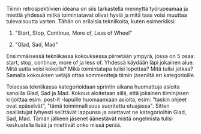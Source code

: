 Tiimin retrospektiivien ideana on siis tarkastella mennyttä työrupeamaa ja miettiä yhdessä mitkä toimintatavat olivat hyviä ja mitä taas voisi muuttaa tulevaisuutta varten. Tähän on erilaisia tekniikoita, kuten esimerkiksi:

1. "Start, Stop, Continue, More of, Less of Wheel"

2. "Glad, Sad, Mad"

Ensimmäisessä tekniikassa kokouksessa piirretään ympyrä, jossa on 5 osaa: start, stop, continue, more of ja less of. Yhdessä käydään läpi jokainen alue. Mitä uutta voisi kokeilla? Mikä toimintatapa tulisi lopettaa? Mitä tulisi jatkaa? Samalla kokouksen vetäjä ottaa kommentteja tiimin jäseniltä eri kategorioille.

Toisessa tekniikassa kategorioidaan sprintin aikana huomattuja asioita sanoilla Glad, Sad ja Mad. Kokous aloitetaan sillä, että jokainen tiiminjäsen kirjoittaa esim. post-it -lapuille huomaamiaan asioita, esim: "taskin ohjeet ovat epäselvät", "tämä toiminnallisuus suoritettu etuajassa". Sitten osallistujat lyhyesti selittävät lappunsa ja asettavat ne kategorioihin Glad, Sad, Mad. Tämän jälkeen jäsenet äänestävät mistä ongelmista tulisi keskustella lisää ja miettivät onko niissä perää.